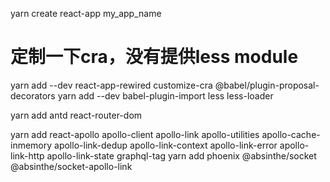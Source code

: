 yarn create react-app my_app_name

# 定制一下cra，没有提供less module
yarn add --dev react-app-rewired customize-cra @babel/plugin-proposal-decorators
yarn add --dev babel-plugin-import less less-loader

yarn add
  antd
  react-router-dom

yarn add
  react-apollo
  apollo-client
  apollo-link
  apollo-utilities
  apollo-cache-inmemory
  apollo-link-dedup
  apollo-link-context
  apollo-link-error
  apollo-link-http
  apollo-link-state
  graphql-tag
yarn add
  phoenix
  @absinthe/socket
  @absinthe/socket-apollo-link
